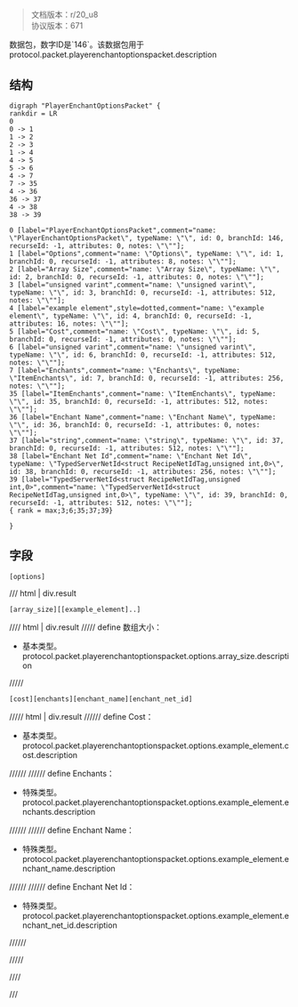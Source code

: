 # <!-- md:samp PlayerEnchantOptionsPacket -->

> 文档版本：r/20_u8<br/>协议版本：671

<!-- md:samp PlayerEnchantOptionsPacket -->数据包，数字ID是`146`。该数据包用于protocol.packet.playerenchantoptionspacket.description

## 结构

```viz
digraph "PlayerEnchantOptionsPacket" {
rankdir = LR
0
0 -> 1
1 -> 2
2 -> 3
1 -> 4
4 -> 5
5 -> 6
4 -> 7
7 -> 35
4 -> 36
36 -> 37
4 -> 38
38 -> 39

0 [label="PlayerEnchantOptionsPacket",comment="name: \"PlayerEnchantOptionsPacket\", typeName: \"\", id: 0, branchId: 146, recurseId: -1, attributes: 0, notes: \"\""];
1 [label="Options",comment="name: \"Options\", typeName: \"\", id: 1, branchId: 0, recurseId: -1, attributes: 8, notes: \"\""];
2 [label="Array Size",comment="name: \"Array Size\", typeName: \"\", id: 2, branchId: 0, recurseId: -1, attributes: 0, notes: \"\""];
3 [label="unsigned varint",comment="name: \"unsigned varint\", typeName: \"\", id: 3, branchId: 0, recurseId: -1, attributes: 512, notes: \"\""];
4 [label="example element",style=dotted,comment="name: \"example element\", typeName: \"\", id: 4, branchId: 0, recurseId: -1, attributes: 16, notes: \"\""];
5 [label="Cost",comment="name: \"Cost\", typeName: \"\", id: 5, branchId: 0, recurseId: -1, attributes: 0, notes: \"\""];
6 [label="unsigned varint",comment="name: \"unsigned varint\", typeName: \"\", id: 6, branchId: 0, recurseId: -1, attributes: 512, notes: \"\""];
7 [label="Enchants",comment="name: \"Enchants\", typeName: \"ItemEnchants\", id: 7, branchId: 0, recurseId: -1, attributes: 256, notes: \"\""];
35 [label="ItemEnchants",comment="name: \"ItemEnchants\", typeName: \"\", id: 35, branchId: 0, recurseId: -1, attributes: 512, notes: \"\""];
36 [label="Enchant Name",comment="name: \"Enchant Name\", typeName: \"\", id: 36, branchId: 0, recurseId: -1, attributes: 0, notes: \"\""];
37 [label="string",comment="name: \"string\", typeName: \"\", id: 37, branchId: 0, recurseId: -1, attributes: 512, notes: \"\""];
38 [label="Enchant Net Id",comment="name: \"Enchant Net Id\", typeName: \"TypedServerNetId<struct RecipeNetIdTag,unsigned int,0>\", id: 38, branchId: 0, recurseId: -1, attributes: 256, notes: \"\""];
39 [label="TypedServerNetId<struct RecipeNetIdTag,unsigned int,0>",comment="name: \"TypedServerNetId<struct RecipeNetIdTag,unsigned int,0>\", typeName: \"\", id: 39, branchId: 0, recurseId: -1, attributes: 512, notes: \"\""];
{ rank = max;3;6;35;37;39}

}

```

## 字段

```title='PlayerEnchantOptionsPacket'
[options]
```

/// html | div.result
```title='Options'
[array_size][[example_element]..]
```

//// html | div.result
///// define
数组大小：<!-- md:samp unsigned varint -->

- 基本类型。protocol.packet.playerenchantoptionspacket.options.array_size.description


/////
```title='示例元素'
[cost][enchants][enchant_name][enchant_net_id]
```

///// html | div.result
////// define
Cost：<!-- md:samp unsigned varint -->

- 基本类型。protocol.packet.playerenchantoptionspacket.options.example_element.cost.description


//////
////// define
Enchants：[<!-- md:samp ItemEnchants -->](../types/itemenchants.md)

- 特殊类型。protocol.packet.playerenchantoptionspacket.options.example_element.enchants.description


//////
////// define
Enchant Name：[<!-- md:samp string -->](../types/string.md)

- 特殊类型。protocol.packet.playerenchantoptionspacket.options.example_element.enchant_name.description


//////
////// define
Enchant Net Id：[<!-- md:samp TypedServerNetId&lt;struct RecipeNetIdTag,unsigned int,0&gt; -->](../types/typedservernetid_struct_recipenetidtag,unsigned_int,0_.md)

- 特殊类型。protocol.packet.playerenchantoptionspacket.options.example_element.enchant_net_id.description


//////

/////

////

///

